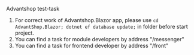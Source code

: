 Advantshop test-task

1. For correct work of Advantshop.Blazor app, please use <code>cd AdvantShop.Blazor; dotnet ef database update;</code> in folder  before start project. 
2. You can find a task for module developers by address "/messenger"
3. You can find a task for frontend developer by address "/front"